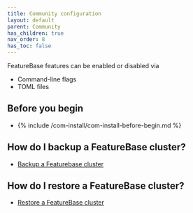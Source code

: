 ```yaml
---
title: Community configuration
layout: default
parent: Community
has_children: true
nav_order: 8
has_toc: false
---
```


FeatureBase features can be enabled or disabled via

* Command-line flags
* TOML files

## Before you begin

* {% include /com-install/com-install-before-begin.md %}

<!-- waiting on content from com-config-auth branch in PR now

## How do I setup a FeatureBase cluster?

* [Setup a FeatureBase cluster](/docs/community/com-config/com-config-cluster)

## How do I generate FeatureBase keys?

* [Generate Featurebase SSH key](/docs/community/com-config/com-config-auth-key)
* [Generate FeatureBase login auth and refresh tokens](/docs/community/com-config/com-config-auth-token)

## How do I setup authentication?

FeatureBase supports authentication and authorization with OAuth2.0 via a configurable identity provider (IdP).

Azure Active Directory is supported via SAML 2.0

* [Setup Azure AD single sign-on](/docs/community/com-config/com-config-azure-sso)
* [Setup FeatureBase authentication](/docs/community/com-config/com-config-authentication)
* [Setup FeatureBase group permissions](/docs/community/com-config/com-config-group-permissions)

-->

## How do I backup a FeatureBase cluster?

* [Backup a Featurebase cluster](/docs/community/com-config/com-config-backup)

## How do I restore a FeatureBase cluster?

* [Restore a FeatureBase cluster](/docs/community/com-config/com-config-restore)

<!-- As with earlier, waiting on contact from com-config-auth branch

## Verify backups

Use the following checklist to verify backups function correctly.

| Task | Description |
|---|---|
| Backup source | [Backup a Featurebase cluster](/docs/community/com-config/com-config-backup) |
| Setup test environment | Backup testing can be performed using a single local node provided the system has sufficient memory and disk space. |
| Restore source backup | [Restore a FeatureBase cluster](/docs/community/com-config/com-config-restore) |
| Test target | Run queries and verify results are as expected |

## End-to-end backup and restore process

Use the following checklist to successfully restore a cluster from backups.

| Task | Description |
|---|---|
| Stop all running processes | Stop any processes such as ingest |
| Backup the source | [Backup the FeatureBase Cluster](/docs/community/com-config/com-config-backup)
| Create target | [Create a cluster](/docs/community/com-config/com-config-cluster) |
| Restore backups to target | [Restore a FeatureBase cluster](/docs/community/com-config/com-config-restore) |
| Test target | Run test queries and verify results are as expected |
| Redirect traffic to target | Redirect query traffic from original cluster to new cluster |
| Start all processes on target | Start processes including ingest |
| Cleanup source | Backup the original cluster then tear it down |

-->
